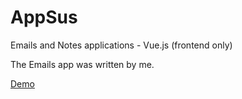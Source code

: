 # AppSus

Emails and Notes applications - Vue.js (frontend only)

The Emails app was written by me.

[Demo](https://yaelih.github.io/appSus)
